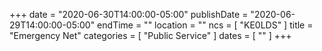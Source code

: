 +++
date = "2020-06-30T14:00:00-05:00"
publishDate = "2020-06-29T14:00:00-05:00"
endTime = ""
location = ""
ncs = [ "KE0LDS" ]
title = "Emergency Net"
categories = [ "Public Service" ]
dates = [ "" ]
+++
